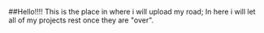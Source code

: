 ##Hello!!!! 
This is the place in where i will upload my road; In here i will let all of my projects rest once they are "over".

